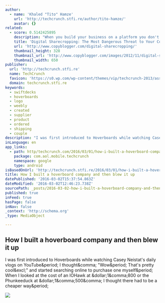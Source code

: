 ```yaml
---
author:
  - name: 'Khaled "Tito" Hamze'
    url: 'http://techcrunch.stfi.re/author/tito-hamze/'
    avatar: {}
related:
  - score: 0.5142425895
    description: "When you build your business on a platform you don't control, you're taking on a lot of unnecessary risk and headache."
    title: 'Digital Sharecropping: The Most Dangerous Threat to Your Content Marketing Strategy - Copyblogger'
    url: 'http://www.copyblogger.com/digital-sharecropping/'
    thumbnail_height: 328
    thumbnail_url: 'http://www.copyblogger.com/images/2012/11/digital-sharecropping.jpg'
    thumbnail_width: 650
publisher:
  url: 'http://techcrunch.stfi.re'
  name: TechCrunch
  favicon: 'https://s0.wp.com/wp-content/themes/vip/techcrunch-2013/assets/images/favicon.ico'
  domain: techcrunch.stfi.re
keywords:
  - swiftdecks
  - hoverboards
  - logo
  - weebly
  - created
  - supplier
  - product
  - ordered
  - shipping
  - couple
description: "I was first introduced to Hoverboards while watching Casey Neistat's daily vlogs on YouTube. I thought, \"Wow. That's pretty cool!\" and started searching online to purchase one myself. When I looked at the cost of an IOHawk at $1,800 or the Phunkeeduck at $1,500, I thought there had to be a cheaper way."
inLanguage: en
app_links:
  - path: http/techcrunch.com/2016/03/01/how-i-built-a-hoverboard-company-and-then-blew-it-up/
    package: com.aol.mobile.techcrunch
    namespace: google
    type: android
isBasedOnUrl: 'http://techcrunch.stfi.re/2016/03/01/how-i-built-a-hoverboard-company-and-then-blew-it-up/?ncid=rss&sf=kbgnkz'
title: How I built a hoverboard company and then blew it up
datePublished: '2016-03-02T15:37:54.863Z'
dateModified: '2016-03-02T12:46:23.738Z'
sourcePath: _posts/2016-03-02-how-i-built-a-hoverboard-company-and-then-blew-it-up.md
published: true
inFeed: true
hasPage: false
inNav: false
_context: 'http://schema.org'
_type: MediaObject

---
```

<article style=""><h1>How I built a hoverboard company and then blew it up</h1><p>I was first introduced to Hoverboards while watching Casey Neistat's daily vlogs on YouTube&amp;period; I thought&amp;comma; "Wow&amp;period; That's pretty cool&amp;excl;" and started searching online to purchase one myself&amp;period; When I looked at the cost of an IOHawk at &amp;dollar;1&amp;comma;800 or the Phunkeeduck at &amp;dollar;1&amp;comma;500&amp;comma; I thought there had to be a cheaper way&amp;period;</p><img src="https://tctechcrunch2011.files.wordpress.com/2016/01/swiftdeck.jpg?w=764&amp;h=400&amp;crop=1" /></article>